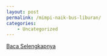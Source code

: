 ```yaml
---
layout: post
permalink: /mimpi-naik-bus-liburan/
categories:
    - Uncategorized
---
```


[Baca Selengkapnya](/09)